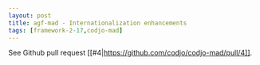 ```yaml
---
layout: post
title: agf-mad - Internationalization enhancements
tags: [framework-2-17,codjo-mad]
---
```

See Github pull request [[#4|https://github.com/codjo/codjo-mad/pull/4]].